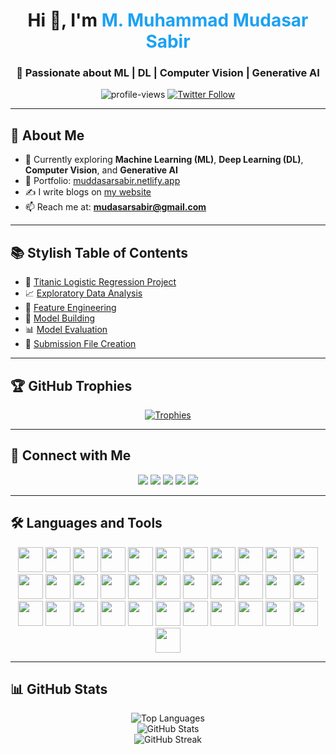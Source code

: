 <h1 align="center">Hi 👋, I'm <span style="color:#1DA1F2;">M. Muhammad Mudasar Sabir</span></h1>
<h3 align="center">🚀 Passionate about ML | DL | Computer Vision | Generative AI</h3>

<p align="center">
  <img src="https://komarev.com/ghpvc/?username=mudasarsabir&label=Profile%20Views&color=0e75b6&style=flat" alt="profile-views" />
  <a href="https://twitter.com/mudasarsabir" target="_blank">
    <img src="https://img.shields.io/twitter/follow/mudasarsabir?logo=twitter&style=for-the-badge" alt="Twitter Follow" />
  </a>
</p>

---

## 🧠 About Me

- 🔭 Currently exploring **Machine Learning (ML)**, **Deep Learning (DL)**, **Computer Vision**, and **Generative AI**
- 💼 Portfolio: [muddasarsabir.netlify.app](https://muddasarsabir.netlify.app/)
- ✍️ I write blogs on [my website](https://muddasarsabir.netlify.app/)
- 📫 Reach me at: **mudasarsabir@gmail.com**

---

## 📚 Stylish Table of Contents

- 🎯 [Titanic Logistic Regression Project](#-titanic-logistic-regression-project)
- 📈 [Exploratory Data Analysis](#-exploratory-data-analysis)
- 🔧 [Feature Engineering](#-feature-engineering)
- 🧪 [Model Building](#-model-building)
- 📊 [Model Evaluation](#-model-evaluation)
- 🧾 [Submission File Creation](#-submission-file-creation)

---

## 🏆 GitHub Trophies

<p align="center">
  <a href="https://github.com/ryo-ma/github-profile-trophy">
    <img src="https://github-profile-trophy.vercel.app/?username=mudasarsabir&theme=onedark&row=2&column=3" alt="Trophies" />
  </a>
</p>

---

## 🤝 Connect with Me

<p align="center">
  <a href="https://dev.to/muddasarsabir"><img src="https://img.shields.io/badge/DEV.to-0A0A0A?style=for-the-badge&logo=dev.to&logoColor=white"/></a>
  <a href="https://twitter.com/mudasarsabir"><img src="https://img.shields.io/badge/Twitter-1DA1F2?style=for-the-badge&logo=twitter&logoColor=white"/></a>
  <a href="https://linkedin.com/in/muddasarsabir"><img src="https://img.shields.io/badge/LinkedIn-0A66C2?style=for-the-badge&logo=linkedin&logoColor=white"/></a>
  <a href="https://fb.com/m.muddasarsabir"><img src="https://img.shields.io/badge/Facebook-1877F2?style=for-the-badge&logo=facebook&logoColor=white"/></a>
  <a href="https://medium.com/@mudasarsabir"><img src="https://img.shields.io/badge/Medium-12100E?style=for-the-badge&logo=medium&logoColor=white"/></a>
</p>

---

## 🛠️ Languages and Tools

<p align="center">
  <img src="https://cdn.jsdelivr.net/gh/devicons/devicon/icons/python/python-original.svg" width="40" height="40"/>
  <img src="https://cdn.jsdelivr.net/gh/devicons/devicon/icons/tensorflow/tensorflow-original.svg" width="40" height="40"/>
  <img src="https://cdn.jsdelivr.net/gh/devicons/devicon/icons/pytorch/pytorch-original.svg" width="40" height="40"/>
  <img src="https://cdn.jsdelivr.net/gh/devicons/devicon/icons/opencv/opencv-original.svg" width="40" height="40"/>
  <img src="https://cdn.jsdelivr.net/gh/devicons/devicon/icons/docker/docker-original.svg" width="40" height="40"/>
  <img src="https://cdn.jsdelivr.net/gh/devicons/devicon/icons/git/git-original.svg" width="40" height="40"/>
  <img src="https://cdn.jsdelivr.net/gh/devicons/devicon/icons/javascript/javascript-original.svg" width="40" height="40"/>
  <img src="https://cdn.jsdelivr.net/gh/devicons/devicon/icons/linux/linux-original.svg" width="40" height="40"/>
  <img src="https://cdn.jsdelivr.net/gh/devicons/devicon/icons/java/java-original.svg" width="40" height="40"/>
  <img src="https://cdn.jsdelivr.net/gh/devicons/devicon/icons/cplusplus/cplusplus-original.svg" width="40" height="40"/>
  <img src="https://cdn.jsdelivr.net/gh/devicons/devicon/icons/mysql/mysql-original-wordmark.svg" width="40" height="40"/>
  <img src="https://cdn.jsdelivr.net/gh/devicons/devicon/icons/mongodb/mongodb-original-wordmark.svg" width="40" height="40"/>
  <img src="https://cdn.jsdelivr.net/gh/devicons/devicon/icons/php/php-original.svg" width="40" height="40"/>
  <img src="https://cdn.jsdelivr.net/gh/devicons/devicon/icons/gitlab/gitlab-original-wordmark.svg" width="40" height="40"/>
  <img src="https://cdn.jsdelivr.net/gh/devicons/devicon/icons/azure/azure-original-wordmark.svg" width="40" height="40"/>
  <img src="https://cdn.jsdelivr.net/gh/devicons/devicon/icons/aws/aws-original-wordmark.svg" width="40" height="40"/>
  <img src="https://cdn.jsdelivr.net/gh/devicons/devicon/icons/arduino/arduino-original-wordmark.svg" width="40" height="40"/>
  <img src="https://cdn.jsdelivr.net/gh/devicons/devicon/icons/bootstrap/bootstrap-original-wordmark.svg" width="40" height="40"/>
  <img src="https://cdn.jsdelivr.net/gh/devicons/devicon/icons/chartjs/chartjs-original.svg" width="40" height="40"/>
  <img src="https://cdn.jsdelivr.net/gh/devicons/devicon/icons/bash/bash-original.svg" width="40" height="40"/>
  <img src="https://cdn.jsdelivr.net/gh/devicons/devicon/icons/django/django-original-wordmark.svg" width="40" height="40"/>
  <img src="https://cdn.jsdelivr.net/gh/devicons/devicon/icons/firebase/firebase-plain-wordmark.svg" width="40" height="40"/>
  <img src="https://cdn.jsdelivr.net/gh/devicons/devicon/icons/flask/flask-original-wordmark.svg" width="40" height="40"/>
  <img src="https://cdn.jsdelivr.net/gh/devicons/devicon/icons/googlecloud/googlecloud-original-wordmark.svg" width="40" height="40"/>
  <img src="https://cdn.jsdelivr.net/gh/devicons/devicon/icons/heroku/heroku-original-wordmark.svg" width="40" height="40"/>
  <img src="https://cdn.jsdelivr.net/gh/devicons/devicon/icons/html5/html5-original-wordmark.svg" width="40" height="40"/>
  <img src="https://cdn.jsdelivr.net/gh/devicons/devicon/icons/css3/css3-original-wordmark.svg" width="40" height="40"/>
  <img src="https://cdn.jsdelivr.net/gh/devicons/devicon/icons/jekyll/jekyll-original-wordmark.svg" width="40" height="40"/>
  <img src="https://cdn.jsdelivr.net/gh/devicons/devicon/icons/jenkins/jenkins-original-wordmark.svg" width="40" height="40"/>
  <img src="https://cdn.jsdelivr.net/gh/devicons/devicon/icons/kubernetes/kubernetes-original-wordmark.svg" width="40" height="40"/>
  <img src="https://cdn.jsdelivr.net/gh/devicons/devicon/icons/materialize/materialize-original-wordmark.svg" width="40" height="40"/>
  <img src="https://cdn.jsdelivr.net/gh/devicons/devicon/icons/selenium/selenium-original-wordmark.svg" width="40" height="40"/>
  <img src="https://cdn.jsdelivr.net/gh/devicons/devicon/icons/sqlite/sqlite-original-wordmark.svg" width="40" height="40"/>
  <img src="https://cdn.jsdelivr.net/gh/devicons/devicon/icons/typescript/typescript-original.svg" width="40" height="40"/>
</p>


---

## 📊 GitHub Stats

<p align="center">
  <img src="https://github-readme-stats.vercel.app/api/top-langs/?username=mudasarsabir&layout=compact&theme=radical" alt="Top Languages"/>
  <br/>
  <img src="https://github-readme-stats.vercel.app/api?username=mudasarsabir&show_icons=true&theme=radical" alt="GitHub Stats"/>
  <br/>
  <img src="https://github-readme-streak-stats.herokuapp.com?user=mudasarsabir&theme=radical" alt="GitHub Streak"/>
  
</p>
